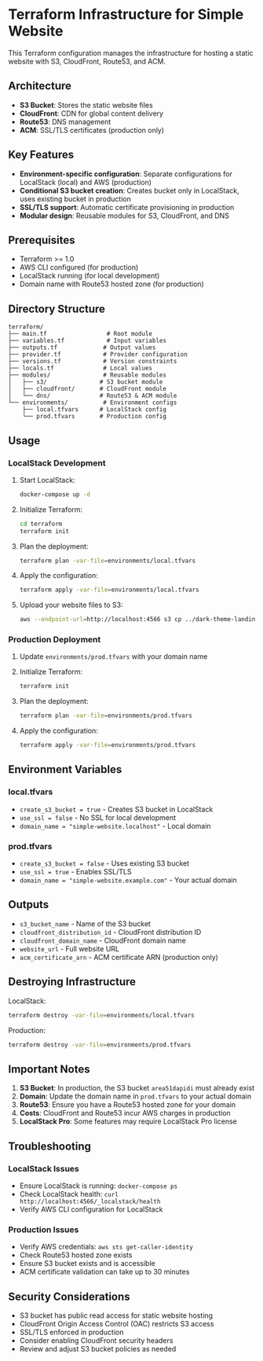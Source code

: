 # Terraform Infrastructure for Simple Website

This Terraform configuration manages the infrastructure for hosting a static website with S3, CloudFront, Route53, and ACM.

## Architecture

- **S3 Bucket**: Stores the static website files
- **CloudFront**: CDN for global content delivery
- **Route53**: DNS management
- **ACM**: SSL/TLS certificates (production only)

## Key Features

- **Environment-specific configuration**: Separate configurations for LocalStack (local) and AWS (production)
- **Conditional S3 bucket creation**: Creates bucket only in LocalStack, uses existing bucket in production
- **SSL/TLS support**: Automatic certificate provisioning in production
- **Modular design**: Reusable modules for S3, CloudFront, and DNS

## Prerequisites

- Terraform >= 1.0
- AWS CLI configured (for production)
- LocalStack running (for local development)
- Domain name with Route53 hosted zone (for production)

## Directory Structure

```
terraform/
├── main.tf                 # Root module
├── variables.tf            # Input variables
├── outputs.tf             # Output values
├── provider.tf            # Provider configuration
├── versions.tf            # Version constraints
├── locals.tf              # Local values
├── modules/               # Reusable modules
│   ├── s3/               # S3 bucket module
│   ├── cloudfront/       # CloudFront module
│   └── dns/              # Route53 & ACM module
└── environments/          # Environment configs
    ├── local.tfvars      # LocalStack config
    └── prod.tfvars       # Production config
```

## Usage

### LocalStack Development

1. Start LocalStack:
   ```bash
   docker-compose up -d
   ```

2. Initialize Terraform:
   ```bash
   cd terraform
   terraform init
   ```

3. Plan the deployment:
   ```bash
   terraform plan -var-file=environments/local.tfvars
   ```

4. Apply the configuration:
   ```bash
   terraform apply -var-file=environments/local.tfvars
   ```

5. Upload your website files to S3:
   ```bash
   aws --endpoint-url=http://localhost:4566 s3 cp ../dark-theme-landing-v1.0.0.zip s3://area51dapidi/simple-website/
   ```

### Production Deployment

1. Update `environments/prod.tfvars` with your domain name

2. Initialize Terraform:
   ```bash
   terraform init
   ```

3. Plan the deployment:
   ```bash
   terraform plan -var-file=environments/prod.tfvars
   ```

4. Apply the configuration:
   ```bash
   terraform apply -var-file=environments/prod.tfvars
   ```

## Environment Variables

### local.tfvars
- `create_s3_bucket = true` - Creates S3 bucket in LocalStack
- `use_ssl = false` - No SSL for local development
- `domain_name = "simple-website.localhost"` - Local domain

### prod.tfvars
- `create_s3_bucket = false` - Uses existing S3 bucket
- `use_ssl = true` - Enables SSL/TLS
- `domain_name = "simple-website.example.com"` - Your actual domain

## Outputs

- `s3_bucket_name` - Name of the S3 bucket
- `cloudfront_distribution_id` - CloudFront distribution ID
- `cloudfront_domain_name` - CloudFront domain name
- `website_url` - Full website URL
- `acm_certificate_arn` - ACM certificate ARN (production only)

## Destroying Infrastructure

LocalStack:
```bash
terraform destroy -var-file=environments/local.tfvars
```

Production:
```bash
terraform destroy -var-file=environments/prod.tfvars
```

## Important Notes

1. **S3 Bucket**: In production, the S3 bucket `area51dapidi` must already exist
2. **Domain**: Update the domain name in `prod.tfvars` to your actual domain
3. **Route53**: Ensure you have a Route53 hosted zone for your domain
4. **Costs**: CloudFront and Route53 incur AWS charges in production
5. **LocalStack Pro**: Some features may require LocalStack Pro license

## Troubleshooting

### LocalStack Issues
- Ensure LocalStack is running: `docker-compose ps`
- Check LocalStack health: `curl http://localhost:4566/_localstack/health`
- Verify AWS CLI configuration for LocalStack

### Production Issues
- Verify AWS credentials: `aws sts get-caller-identity`
- Check Route53 hosted zone exists
- Ensure S3 bucket exists and is accessible
- ACM certificate validation can take up to 30 minutes

## Security Considerations

- S3 bucket has public read access for static website hosting
- CloudFront Origin Access Control (OAC) restricts S3 access
- SSL/TLS enforced in production
- Consider enabling CloudFront security headers
- Review and adjust S3 bucket policies as needed